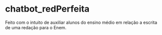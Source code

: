 # chatbot_redPerfeita

Feito com o intuito de auxiliar alunos do ensino médio em relação a escrita de uma redação para o Enem.
